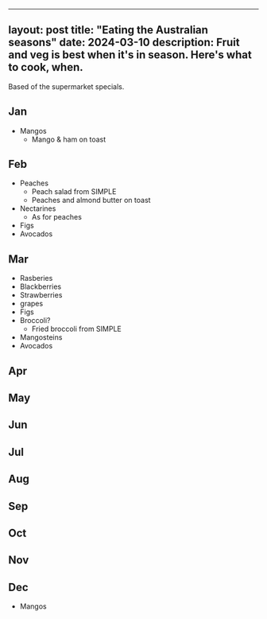 
---
layout: post
title: "Eating the Australian seasons"
date: 2024-03-10
description: Fruit and veg is best when it's in season. Here's what to cook, when.
---

Based of the supermarket specials.

## Jan

- Mangos
  - Mango & ham on toast

## Feb

- Peaches
  - Peach salad from SIMPLE
  - Peaches and almond butter on toast
- Nectarines
  - As for peaches
- Figs
- Avocados

## Mar

- Rasberies
- Blackberries
- Strawberries
- grapes
- Figs
- Broccoli?
  - Fried broccoli from SIMPLE
- Mangosteins
- Avocados

## Apr
## May
## Jun
## Jul
## Aug
## Sep
## Oct
## Nov
## Dec

- Mangos
